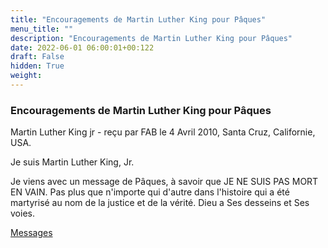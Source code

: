 ```yaml
---
title: "Encouragements de Martin Luther King pour Pâques"
menu_title: ""
description: "Encouragements de Martin Luther King pour Pâques"
date: 2022-06-01 06:00:01+00:122
draft: False
hidden: True
weight:
---
```

### Encouragements de Martin Luther King pour Pâques

Martin Luther King jr - reçu par FAB le 4 Avril 2010, Santa Cruz, Californie, USA.

Je suis Martin Luther King, Jr.

Je viens avec un message de Pâques, à savoir que JE NE SUIS PAS MORT EN VAIN. Pas plus que n'importe qui d'autre dans l'histoire qui a été martyrisé au nom de la justice et de la vérité. Dieu a Ses desseins et Ses voies.

[Messages](/fr-contemporary-messages/fr-contemporary-messages-by-date-order/fr-contemporary-messages-2010)
